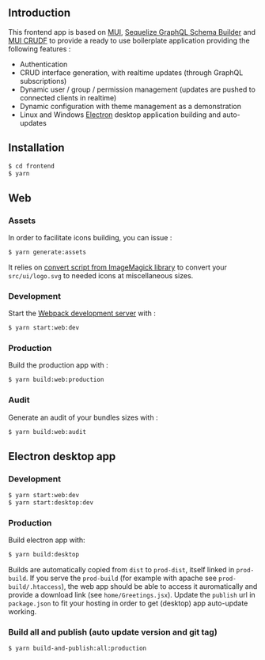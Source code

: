 ## Introduction

This frontend app is based on [MUI](https://mui.com/), [Sequelize GraphQL Schema Builder](https://github.com/molaux/sequelize-graphql-schema-builder) and [MUI CRUDF](https://github.com/molaux/mui-crudf) to provide a ready to use boilerplate application providing the following features :
 * Authentication
 * CRUD interface generation, with realtime updates (through GraphQL subscriptions)
 * Dynamic user / group / permission management (updates are pushed to connected clients in realtime)
 * Dynamic configuration with theme management as a demonstration
 * Linux and Windows [Electron](https://github.com/electron/electron) desktop application building and auto-updates

## Installation

```bash
$ cd frontend
$ yarn
```

## Web

### Assets

In order to facilitate icons building, you can issue :

```bash
$ yarn generate:assets
```

It relies on [convert script from ImageMagick library](https://imagemagick.org/script/convert.php) to convert your `src/ui/logo.svg` to needed icons at miscellaneous sizes.

### Development

Start the [Webpack development server](https://webpack.js.org/configuration/dev-server/) with :
```bash
$ yarn start:web:dev
```

### Production

Build the production app with :

```bash
$ yarn build:web:production
```

### Audit

Generate an audit of your bundles sizes with :

```bash
$ yarn build:web:audit
```

## Electron desktop app

### Development

```bash
$ yarn start:web:dev
$ yarn start:desktop:dev
```

### Production

Build electron app with:

```bash
$ yarn build:desktop
```

Builds are automatically copied from `dist` to `prod-dist`, itself linked in `prod-build`. If you serve the `prod-build` (for example with apache see `prod-build/.htaccess`), the web app should be able to access it auromatically and provide a download link (see `home/Greetings.jsx`). Update the `publish` url in `package.json` to fit your hosting in order to get (desktop) app auto-update working. 

### Build all and publish (auto update version and git tag)
```bash
$ yarn build-and-publish:all:production
```
